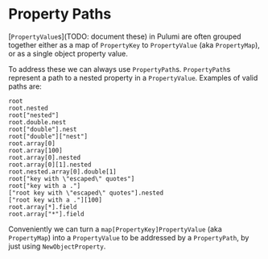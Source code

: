 # Property Paths

[`PropertyValue`s](TODO: document these) in Pulumi are often grouped together either as a map of `PropertyKey` to `PropertyValue` (aka `PropertyMap`), or as a single object property value.

To address these we can always use `PropertyPath`s.  `PropertyPath`s represent a path to a nested property in a `PropertyValue`.  Examples of valid paths are:

```
root
root.nested
root["nested"]
root.double.nest
root["double"].nest
root["double"]["nest"]
root.array[0]
root.array[100]
root.array[0].nested
root.array[0][1].nested
root.nested.array[0].double[1]
root["key with \"escaped\" quotes"]
root["key with a ."]
["root key with \"escaped\" quotes"].nested
["root key with a ."][100]
root.array[*].field
root.array["*"].field
```

Conveniently we can turn a `map[PropertyKey]PropertyValue` (aka `PropertyMap`) into a `PropertyValue` to be addressed by a `PropertyPath`, by just using `NewObjectProperty`.
